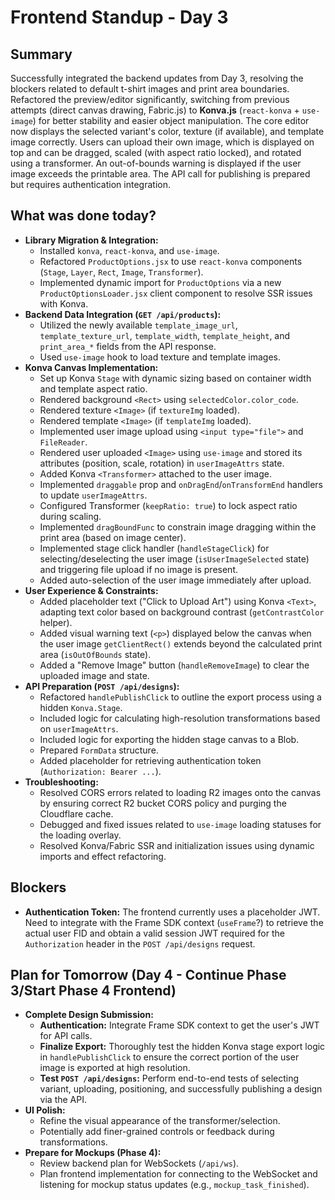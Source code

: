 # Frontend Standup - Day 3

## Summary

Successfully integrated the backend updates from Day 3, resolving the blockers related to default t-shirt images and print area boundaries. Refactored the preview/editor significantly, switching from previous attempts (direct canvas drawing, Fabric.js) to **Konva.js** (`react-konva` + `use-image`) for better stability and easier object manipulation. The core editor now displays the selected variant's color, texture (if available), and template image correctly. Users can upload their own image, which is displayed on top and can be dragged, scaled (with aspect ratio locked), and rotated using a transformer. An out-of-bounds warning is displayed if the user image exceeds the printable area. The API call for publishing is prepared but requires authentication integration.

## What was done today?

*   **Library Migration & Integration:**
    *   Installed `konva`, `react-konva`, and `use-image`.
    *   Refactored `ProductOptions.jsx` to use `react-konva` components (`Stage`, `Layer`, `Rect`, `Image`, `Transformer`).
    *   Implemented dynamic import for `ProductOptions` via a new `ProductOptionsLoader.jsx` client component to resolve SSR issues with Konva.
*   **Backend Data Integration (`GET /api/products`):**
    *   Utilized the newly available `template_image_url`, `template_texture_url`, `template_width`, `template_height`, and `print_area_*` fields from the API response.
    *   Used `use-image` hook to load texture and template images.
*   **Konva Canvas Implementation:**
    *   Set up Konva `Stage` with dynamic sizing based on container width and template aspect ratio.
    *   Rendered background `<Rect>` using `selectedColor.color_code`.
    *   Rendered texture `<Image>` (if `textureImg` loaded).
    *   Rendered template `<Image>` (if `templateImg` loaded).
    *   Implemented user image upload using `<input type="file">` and `FileReader`.
    *   Rendered user uploaded `<Image>` using `use-image` and stored its attributes (position, scale, rotation) in `userImageAttrs` state.
    *   Added Konva `<Transformer>` attached to the user image.
    *   Implemented `draggable` prop and `onDragEnd`/`onTransformEnd` handlers to update `userImageAttrs`.
    *   Configured Transformer (`keepRatio: true`) to lock aspect ratio during scaling.
    *   Implemented `dragBoundFunc` to constrain image dragging within the print area (based on image center).
    *   Implemented stage click handler (`handleStageClick`) for selecting/deselecting the user image (`isUserImageSelected` state) and triggering file upload if no image is present.
    *   Added auto-selection of the user image immediately after upload.
*   **User Experience & Constraints:**
    *   Added placeholder text ("Click to Upload Art") using Konva `<Text>`, adapting text color based on background contrast (`getContrastColor` helper).
    *   Added visual warning text (`<p>`) displayed below the canvas when the user image `getClientRect()` extends beyond the calculated print area (`isOutOfBounds` state).
    *   Added a "Remove Image" button (`handleRemoveImage`) to clear the uploaded image and state.
*   **API Preparation (`POST /api/designs`):**
    *   Refactored `handlePublishClick` to outline the export process using a hidden `Konva.Stage`.
    *   Included logic for calculating high-resolution transformations based on `userImageAttrs`.
    *   Included logic for exporting the hidden stage canvas to a Blob.
    *   Prepared `FormData` structure.
    *   Added placeholder for retrieving authentication token (`Authorization: Bearer ...`).
*   **Troubleshooting:**
    *   Resolved CORS errors related to loading R2 images onto the canvas by ensuring correct R2 bucket CORS policy and purging the Cloudflare cache.
    *   Debugged and fixed issues related to `use-image` loading statuses for the loading overlay.
    *   Resolved Konva/Fabric SSR and initialization issues using dynamic imports and effect refactoring.

## Blockers

*   **Authentication Token:** The frontend currently uses a placeholder JWT. Need to integrate with the Frame SDK context (`useFrame`?) to retrieve the actual user FID and obtain a valid session JWT required for the `Authorization` header in the `POST /api/designs` request.

## Plan for Tomorrow (Day 4 - Continue Phase 3/Start Phase 4 Frontend)

*   **Complete Design Submission:**
    *   **Authentication:** Integrate Frame SDK context to get the user's JWT for API calls.
    *   **Finalize Export:** Thoroughly test the hidden Konva stage export logic in `handlePublishClick` to ensure the correct portion of the user image is exported at high resolution.
    *   **Test `POST /api/designs`:** Perform end-to-end tests of selecting variant, uploading, positioning, and successfully publishing a design via the API.
*   **UI Polish:**
    *   Refine the visual appearance of the transformer/selection.
    *   Potentially add finer-grained controls or feedback during transformations.
*   **Prepare for Mockups (Phase 4):**
    *   Review backend plan for WebSockets (`/api/ws`).
    *   Plan frontend implementation for connecting to the WebSocket and listening for mockup status updates (e.g., `mockup_task_finished`). 